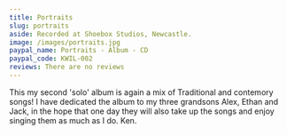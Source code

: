 ```yaml
---
title: Portraits
slug: portraits
aside: Recorded at Shoebox Studios, Newcastle.
image: /images/portraits.jpg
paypal_name: Portraits - Album - CD
paypal_code: KWIL-002
reviews: There are no reviews
---
```

This my second 'solo' album is again a mix of Traditional and contemory songs! I have
dedicated the album to my three grandsons Alex, Ethan and Jack, in the hope that one
day they will also take up the songs and enjoy singing them as much as I do. Ken.
